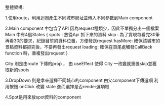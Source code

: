 整體架構:

1.使用route，利用迴圈產生不同城市網址並傳入不同參數到Main component

2.Main component 中包含了API 因為request種類少，因此不單獨分出一個檔案
Main 中有4個States
{
    spots : 放從Api 抓下來的資料
    skip  : 為了實現每看完30筆再看30的要求，紀錄目前的資料位置，方便發送request
    hasMore: 確保該城市的景點資料都抓完後，不要再發出request
    loading: 確保在頁尾處觸發CallBack function 時，重複發出request
}

City 則是由route 下傳的prop ， 由 useEffect 使得 City 一改變就重置skip並獲取新的spots


3.DropDown 則是拿來選擇不同城市的component 由父component下傳選項
利用按鈕 onClick 改變 state 進而選擇是否render選項框

4.Spot是用來放spot資料的component


